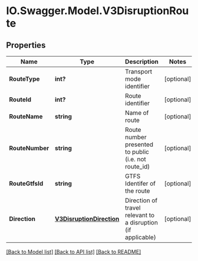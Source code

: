 # IO.Swagger.Model.V3DisruptionRoute
## Properties

Name | Type | Description | Notes
------------ | ------------- | ------------- | -------------
**RouteType** | **int?** | Transport mode identifier | [optional] 
**RouteId** | **int?** | Route identifier | [optional] 
**RouteName** | **string** | Name of route | [optional] 
**RouteNumber** | **string** | Route number presented to public (i.e. not route_id) | [optional] 
**RouteGtfsId** | **string** | GTFS Identifer of the route | [optional] 
**Direction** | [**V3DisruptionDirection**](V3DisruptionDirection.md) | Direction of travel relevant to a disruption (if applicable) | [optional] 

[[Back to Model list]](../README.md#documentation-for-models) [[Back to API list]](../README.md#documentation-for-api-endpoints) [[Back to README]](../README.md)


